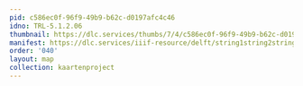 ```yaml
---
pid: c586ec0f-96f9-49b9-b62c-d0197afc4c46
idno: TRL-5.1.2.06
thumbnail: https://dlc.services/thumbs/7/4/c586ec0f-96f9-49b9-b62c-d0197afc4c46/full/400,339/0/default.jpg
manifest: https://dlc.services/iiif-resource/delft/string1string2string3/kaartenproject-2007/TRL-5.1.2.06
order: '040'
layout: map
collection: kaartenproject
---
```

